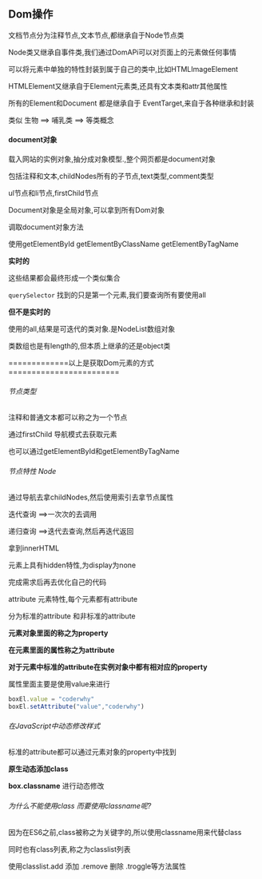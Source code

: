 ## Dom操作

文档节点分为注释节点,文本节点,都继承自于Node节点类

Node类又继承自事件类,我们通过DomAPi可以对页面上的元素做任何事情

可以将元素中单独的特性封装到属于自己的类中,比如HTMLImageElement

HTMLElement又继承自于Element元素类,还具有文本类和attr其他属性

所有的Element和Document 都是继承自于 EventTarget,来自于各种继承和封装

类似 生物  ==> 哺乳类 ==> 等类概念

#### document对象

载入网站的实例对象,抽分成对象模型.,整个网页都是document对象

包括注释和文本,childNodes所有的子节点,text类型,comment类型

ul节点和li节点,firstChild节点

Document对象是全局对象,可以拿到所有Dom对象

调取document对象方法

使用getElementById getElementByClassName   getElementByTagName

**实时的**

这些结果都会最终形成一个类似集合

`querySelector` 找到的只是第一个元素,我们要查询所有要使用all 

**但不是实时的**

使用的all,结果是可迭代的类对象.是NodeList数组对象

类数组也是有length的,但本质上继承的还是object类

=============以上是获取Dom元素的方式========================

###### 节点类型

注释和普通文本都可以称之为一个节点 

通过firstChild 导航模式去获取元素

也可以通过getElementById和getElementByTagName

###### 节点特性  Node

通过导航去拿childNodes,然后使用索引去拿节点属性

迭代查询 ==>一次次的去调用

递归查询 ==>迭代去查询,然后再迭代返回  

拿到innerHTML

元素上具有hidden特性,为display为none

完成需求后再去优化自己的代码

attribute 元素特性,每个元素都有attribute

分为标准的attribute 和非标准的attribute



**元素对象里面的称之为property** 

**在元素里面的属性称之为attribute** 

**对于元素中标准的attribute在实例对象中都有相对应的property**

属性里面主要是使用value来进行

```js
boxEl.value = "coderwhy"
boxEl.setAttribute("value","coderwhy")
```

###### 在JavaScript中动态修改样式

标准的attribute都可以通过元素对象的property中找到

**原生动态添加class**

**box.classname** 进行动态修改

###### 为什么不能使用class 而要使用classname呢?

因为在ES6之前,class被称之为关键字的,所以使用classname用来代替class

同时也有class列表,称之为classlist列表

使用classlist.add 添加  .remove 删除  .troggle等方法属性